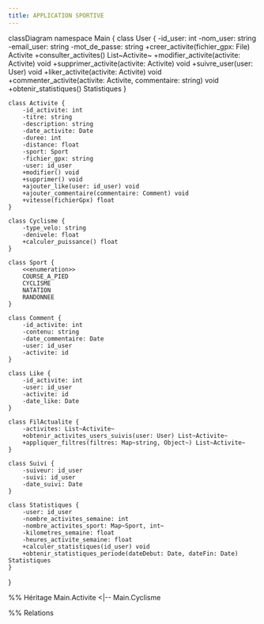 ```yaml
---
title: APPLICATION SPORTIVE
---
```

classDiagram
namespace Main {
    class User {
        -id_user: int
        -nom_user: string
        -email_user: string
        -mot_de_passe: string
        +creer_activite(fichier_gpx: File) Activite
        +consulter_activites() List~Activite~
        +modifier_activite(activite: Activite) void
        +supprimer_activite(activite: Activite) void
        +suivre_user(user: User) void
        +liker_activite(activite: Activite) void
        +commenter_activite(activite: Activite, commentaire: string) void
        +obtenir_statistiques() Statistiques
    }

    class Activite {
        -id_activite: int
        -titre: string
        -description: string
        -date_activite: Date
        -duree: int
        -distance: float
        -sport: Sport
        -fichier_gpx: string
        -user: id_user
        +modifier() void
        +supprimer() void
        +ajouter_like(user: id_user) void
        +ajouter_commentaire(commentaire: Comment) void
        +vitesse(fichierGpx) float
    }

    class Cyclisme {
        -type_velo: string
        -denivele: float
        +calculer_puissance() float
    }

    class Sport {
        <<enumeration>>
        COURSE_A_PIED
        CYCLISME
        NATATION
        RANDONNEE
    }

    class Comment {
        -id_activite: int
        -contenu: string
        -date_commentaire: Date
        -user: id_user
        -activite: id
    }

    class Like {
        -id_activite: int
        -user: id_user
        -activite: id
        -date_like: Date
    }

    class FilActualite {
        -activites: List~Activite~
        +obtenir_activites_users_suivis(user: User) List~Activite~
        +appliquer_filtres(filtres: Map~string, Object~) List~Activite~
    }

    class Suivi {
        -suiveur: id_user
        -suivi: id_user
        -date_suivi: Date
    }

    class Statistiques {
        -user: id_user
        -nombre_activites_semaine: int
        -nombre_activites_sport: Map~Sport, int~
        -kilometres_semaine: float
        -heures_activite_semaine: float
        +calculer_statistiques(id_user) void
        +obtenir_statistiques_periode(dateDebut: Date, dateFin: Date) Statistiques
    }
}

%% Héritage
Main.Activite <|-- Main.Cyclisme

%% Relations

